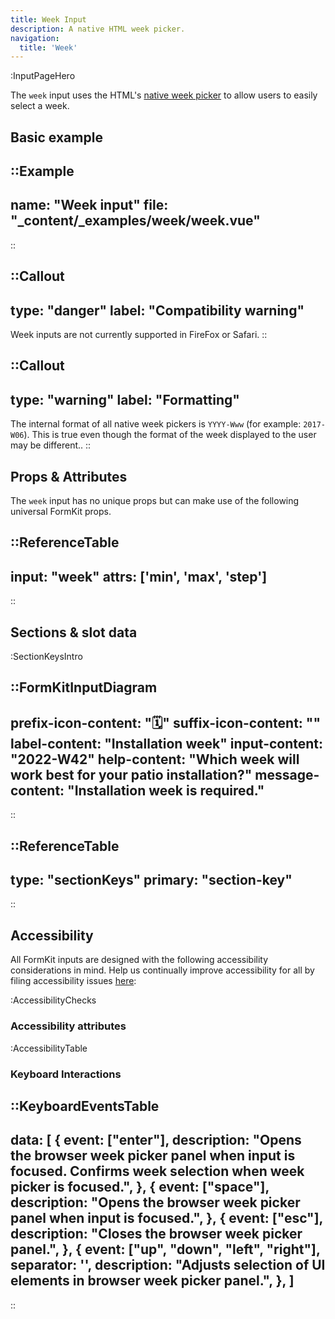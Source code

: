 ```yaml
---
title: Week Input
description: A native HTML week picker.
navigation:
  title: 'Week'
---
```


:InputPageHero

The `week` input uses the HTML's [native week picker](https://developer.mozilla.org/en-US/docs/Web/HTML/Element/input/week) to allow users to easily
select a week.

## Basic example

::Example
---
name: "Week input"
file: "_content/_examples/week/week.vue"
---
::

::Callout
---
type: "danger"
label: "Compatibility warning"
---
Week inputs are not currently supported in FireFox or Safari.
::

::Callout
---
type: "warning"
label: "Formatting"
---
The internal format of all native week pickers is <code>YYYY-Www</code> (for example: <code>2017-W06</code>). This is true even though the format of the week displayed to the user may be different.</code>.
::

## Props & Attributes

The `week` input has no unique props but can make use of the following universal
FormKit props.

::ReferenceTable
---
input: "week" 
attrs: ['min', 'max', 'step']
---
::


## Sections & slot data

:SectionKeysIntro

::FormKitInputDiagram
---
prefix-icon-content: "🗓"
suffix-icon-content: ""
label-content: "Installation week"
input-content: "2022-W42"
help-content: "Which week will work best for your patio installation?"
message-content: "Installation week is required."
---
::

::ReferenceTable
---
type: "sectionKeys"
primary: "section-key"
---
::

## Accessibility

All FormKit inputs are designed with the following accessibility considerations in mind. Help us continually improve accessibility for all by filing accessibility issues [here](https://github.com/formkit/formkit/issues/new?assignees=&labels=%F0%9F%90%9B+bug-report%2C%E2%9B%91+Needs+triage&projects=&template=bug-report.yml): 

:AccessibilityChecks

### Accessibility attributes

:AccessibilityTable

### Keyboard Interactions

::KeyboardEventsTable
---
data: [
  {
    event: ["enter"],
    description: "Opens the browser week picker panel when input is focused. Confirms week selection when week picker is focused.",
  },
  {
    event: ["space"],
    description: "Opens the browser week picker panel when input is focused.",
  },
  {
    event: ["esc"],
    description: "Closes the browser week picker panel.",
  },
  {
    event: ["up", "down", "left", "right"],
    separator: '',
    description: "Adjusts selection of UI elements in browser week picker panel.",
  },
]
---
::